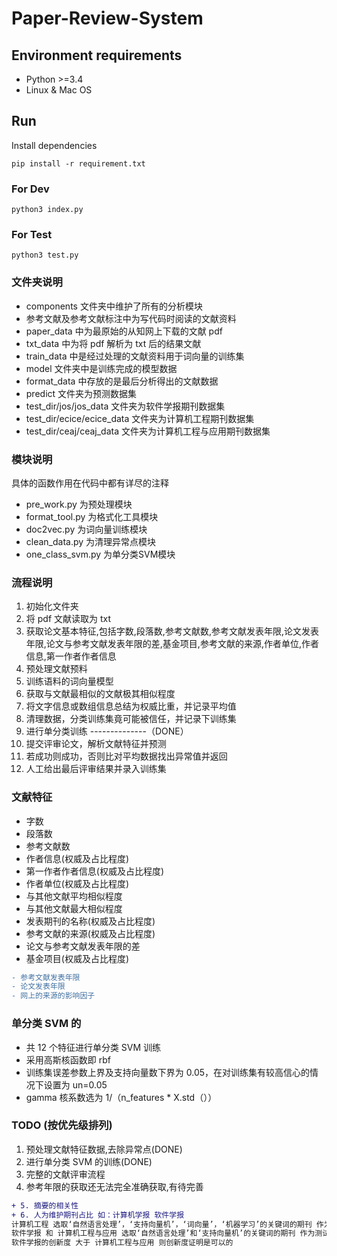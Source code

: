 # Paper-Review-System

## Environment requirements

- Python >=3.4
- Linux & Mac OS

## Run

Install dependencies

```
pip install -r requirement.txt
```

### For Dev

```
python3 index.py
```

### For Test

```
python3 test.py
```

### 文件夹说明

- components 文件夹中维护了所有的分析模块
- 参考文献及参考文献标注中为写代码时阅读的文献资料
- paper_data 中为最原始的从知网上下载的文献 pdf
- txt_data 中为将 pdf 解析为 txt 后的结果文献
- train_data 中是经过处理的文献资料用于词向量的训练集
- model 文件夹中是训练完成的模型数据
- format_data 中存放的是最后分析得出的文献数据
- predict 文件夹为预测数据集
- test_dir/jos/jos_data 文件夹为软件学报期刊数据集
- test_dir/ecice/ecice_data 文件夹为计算机工程期刊数据集
- test_dir/ceaj/ceaj_data 文件夹为计算机工程与应用期刊数据集

### 模块说明

具体的函数作用在代码中都有详尽的注释

- pre_work.py 为预处理模块
- format_tool.py 为格式化工具模块
- doc2vec.py 为词向量训练模块
- clean_data.py 为清理异常点模块
- one_class_svm.py 为单分类SVM模块

### 流程说明

1. 初始化文件夹
2. 将 pdf 文献读取为 txt
3. 获取论文基本特征,包括字数,段落数,参考文献数,参考文献发表年限,论文发表年限,论文与参考文献发表年限的差,基金项目,参考文献的来源,作者单位,作者信息,第一作者作者信息
4. 预处理文献预料
5. 训练语料的词向量模型
6. 获取与文献最相似的文献极其相似程度
7. 将文字信息或数组信息总结为权威比重，并记录平均值
8. 清理数据，分类训练集竟可能被信任，并记录下训练集
9. 进行单分类训练
--------------（DONE）
10. 提交评审论文，解析文献特征并预测
11. 若成功则成功，否则比对平均数据找出异常值并返回
12. 人工给出最后评审结果并录入训练集

### 文献特征

- 字数
- 段落数
- 参考文献数
- 作者信息(权威及占比程度)
- 第一作者作者信息(权威及占比程度)
- 作者单位(权威及占比程度)
- 与其他文献平均相似程度
- 与其他文献最大相似程度
- 发表期刊的名称(权威及占比程度)
- 参考文献的来源(权威及占比程度)
- 论文与参考文献发表年限的差
- 基金项目(权威及占比程度)

```diff
- 参考文献发表年限
- 论文发表年限
- 网上的来源的影响因子
```

### 单分类 SVM 的

- 共 12 个特征进行单分类 SVM 训练
- 采用高斯核函数即 rbf
- 训练集误差参数上界及支持向量数下界为 0.05，在对训练集有较高信心的情况下设置为 un=0.05
- gamma 核系数选为 1/（n_features \* X.std（））

### TODO (按优先级排列)

1. 预处理文献特征数据,去除异常点(DONE)
2. 进行单分类 SVM 的训练(DONE)
3. 完整的文献评审流程
4. 参考年限的获取还无法完全准确获取,有待完善
```diff
+ 5. 摘要的相关性
+ 6. 人为维护期刊占比 如：计算机学报 软件学报
计算机工程 选取‘自然语言处理’，‘支持向量机’，‘词向量’，‘机器学习’的关键词的期刊 作为训练集
软件学报 和 计算机工程与应用 选取‘自然语言处理’和‘支持向量机’的关键词的期刊 作为测试集
软件学报的创新度 大于 计算机工程与应用 则创新度证明是可以的
```

